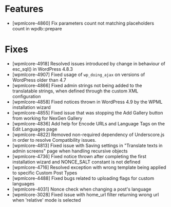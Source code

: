 # Features
* [wpmlcore-4860] Fix parameters count not matching placeholders count in wpdb::prepare

# Fixes
* [wpmlcore-4918] Resolved issues introduced by change in behaviour of esc_sql() in WordPress 4.8.3
* [wpmlcore-4907] Fixed usage of `wp_doing_ajax` on versions of WordPress older than 4.7
* [wpmlcore-4866] Fixed admin strings not being added to the translatable strings, when defined through the custom XML configuration
* [wpmlcore-4858] Fixed notices thrown in WordPress 4.9 by the WPML installation wizard
* [wpmlcore-4855] Fixed issue that was stopping the Add Gallery button from working for NexGen Gallery
* [wpmlcore-4836] Add help for Encode URLs and Language Tags on the Edit Languages page
* [wpmlcore-4822] Removed non-required dependency of Underscore.js in order to resolve Compatibility issues.
* [wpmlcore-4813] Fixed issue with Saving settings in "Translate texts in admin screens" page when handling recursive objects
* [wpmlcore-4736] Fixed notice thrown after completing the first installation wizard and NONCE_SALT constant is not defined
* [wpmlcore-4716] Resolved exception with wrong template being applied to specific Custom Post Types
* [wpmlcore-4488] Fixed bugs related to uploading flags for custom languages
* [wpmlcore-4031] Nonce check when changing a post's language
* [wpmlcore-3028] Fixed issue with home_url filter returning wrong url when 'relative' mode is selected